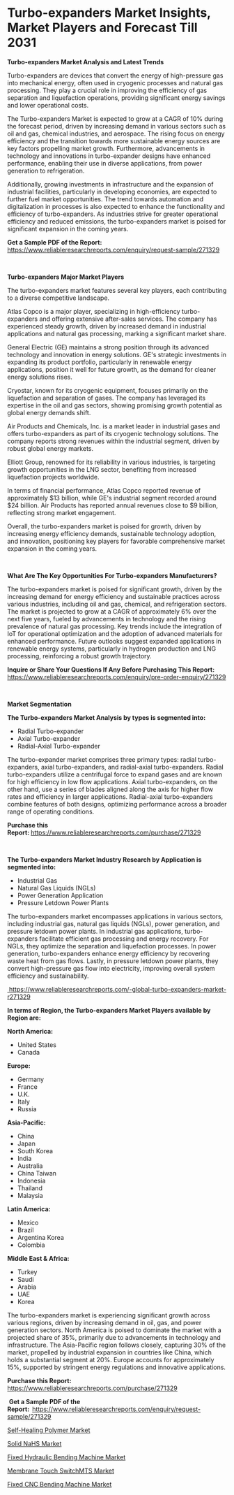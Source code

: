 <p><h1>Turbo-expanders Market Insights, Market Players and Forecast Till 2031</h1></p><p><strong>Turbo-expanders Market Analysis and Latest Trends</strong></p>
<p><p>Turbo-expanders are devices that convert the energy of high-pressure gas into mechanical energy, often used in cryogenic processes and natural gas processing. They play a crucial role in improving the efficiency of gas separation and liquefaction operations, providing significant energy savings and lower operational costs. </p><p>The Turbo-expanders Market is expected to grow at a CAGR of 10% during the forecast period, driven by increasing demand in various sectors such as oil and gas, chemical industries, and aerospace. The rising focus on energy efficiency and the transition towards more sustainable energy sources are key factors propelling market growth. Furthermore, advancements in technology and innovations in turbo-expander designs have enhanced performance, enabling their use in diverse applications, from power generation to refrigeration.</p><p>Additionally, growing investments in infrastructure and the expansion of industrial facilities, particularly in developing economies, are expected to further fuel market opportunities. The trend towards automation and digitalization in processes is also expected to enhance the functionality and efficiency of turbo-expanders. As industries strive for greater operational efficiency and reduced emissions, the turbo-expanders market is poised for significant expansion in the coming years.</p></p>
<p><strong>Get a Sample PDF of the Report:&nbsp;</strong> <a href="https://www.reliableresearchreports.com/enquiry/request-sample/271329?utm_campaign=37&utm_medium=2&utm_source=Github&utm_content=ia&utm_term=30102024&utm_id=turbo-expanders">https://www.reliableresearchreports.com/enquiry/request-sample/271329</a></p>
<p>&nbsp;</p>
<p><strong>Turbo-expanders Major Market Players</strong></p>
<p><p>The turbo-expanders market features several key players, each contributing to a diverse competitive landscape. </p><p>Atlas Copco is a major player, specializing in high-efficiency turbo-expanders and offering extensive after-sales services. The company has experienced steady growth, driven by increased demand in industrial applications and natural gas processing, marking a significant market share.</p><p>General Electric (GE) maintains a strong position through its advanced technology and innovation in energy solutions. GE's strategic investments in expanding its product portfolio, particularly in renewable energy applications, position it well for future growth, as the demand for cleaner energy solutions rises.</p><p>Cryostar, known for its cryogenic equipment, focuses primarily on the liquefaction and separation of gases. The company has leveraged its expertise in the oil and gas sectors, showing promising growth potential as global energy demands shift.</p><p>Air Products and Chemicals, Inc. is a market leader in industrial gases and offers turbo-expanders as part of its cryogenic technology solutions. The company reports strong revenues within the industrial segment, driven by robust global energy markets.</p><p>Elliott Group, renowned for its reliability in various industries, is targeting growth opportunities in the LNG sector, benefiting from increased liquefaction projects worldwide.</p><p>In terms of financial performance, Atlas Copco reported revenue of approximately $13 billion, while GE's industrial segment recorded around $24 billion. Air Products has reported annual revenues close to $9 billion, reflecting strong market engagement. </p><p>Overall, the turbo-expanders market is poised for growth, driven by increasing energy efficiency demands, sustainable technology adoption, and innovation, positioning key players for favorable comprehensive market expansion in the coming years.</p></p>
<p>&nbsp;</p>
<p><strong>What Are The Key Opportunities For Turbo-expanders Manufacturers?</strong></p>
<p><p>The turbo-expanders market is poised for significant growth, driven by the increasing demand for energy efficiency and sustainable practices across various industries, including oil and gas, chemical, and refrigeration sectors. The market is projected to grow at a CAGR of approximately 6% over the next five years, fueled by advancements in technology and the rising prevalence of natural gas processing. Key trends include the integration of IoT for operational optimization and the adoption of advanced materials for enhanced performance. Future outlooks suggest expanded applications in renewable energy systems, particularly in hydrogen production and LNG processing, reinforcing a robust growth trajectory.</p></p>
<p><strong>Inquire or Share Your Questions If Any Before Purchasing This Report:</strong> <a href="https://www.reliableresearchreports.com/enquiry/pre-order-enquiry/271329?utm_campaign=37&utm_medium=2&utm_source=Github&utm_content=ia&utm_term=30102024&utm_id=turbo-expanders">https://www.reliableresearchreports.com/enquiry/pre-order-enquiry/271329</a></p>
<p>&nbsp;</p>
<p><strong>Market Segmentation</strong></p>
<p><strong>The Turbo-expanders Market Analysis by types is segmented into:</strong></p>
<p><ul><li>Radial Turbo-expander</li><li>Axial Turbo-expander</li><li>Radial-Axial Turbo-expander</li></ul></p>
<p><p>The turbo-expander market comprises three primary types: radial turbo-expanders, axial turbo-expanders, and radial-axial turbo-expanders. Radial turbo-expanders utilize a centrifugal force to expand gases and are known for high efficiency in low flow applications. Axial turbo-expanders, on the other hand, use a series of blades aligned along the axis for higher flow rates and efficiency in larger applications. Radial-axial turbo-expanders combine features of both designs, optimizing performance across a broader range of operating conditions.</p></p>
<p><strong>Purchase this Report:&nbsp;</strong><a href="https://www.reliableresearchreports.com/purchase/271329?utm_campaign=37&utm_medium=2&utm_source=Github&utm_content=ia&utm_term=30102024&utm_id=turbo-expanders">https://www.reliableresearchreports.com/purchase/271329</a></p>
<p>&nbsp;</p>
<p><strong>The Turbo-expanders Market Industry Research by Application is segmented into:</strong></p>
<p><ul><li>Industrial Gas</li><li>Natural Gas Liquids (NGLs)</li><li>Power Generation Application</li><li>Pressure Letdown Power Plants</li></ul></p>
<p><p>The turbo-expanders market encompasses applications in various sectors, including industrial gas, natural gas liquids (NGLs), power generation, and pressure letdown power plants. In industrial gas applications, turbo-expanders facilitate efficient gas processing and energy recovery. For NGLs, they optimize the separation and liquefaction processes. In power generation, turbo-expanders enhance energy efficiency by recovering waste heat from gas flows. Lastly, in pressure letdown power plants, they convert high-pressure gas flow into electricity, improving overall system efficiency and sustainability.</p></p>
<p><a href="https://www.reliableresearchreports.com/-global-turbo-expanders-market-r271329?utm_campaign=37&utm_medium=2&utm_source=Github&utm_content=ia&utm_term=30102024&utm_id=turbo-expanders">&nbsp;https://www.reliableresearchreports.com/-global-turbo-expanders-market-r271329</a></p>
<p><strong>In terms of Region, the Turbo-expanders Market Players available by Region are:</strong></p>
<p>
    <p> <strong> North America: </strong>
        <ul>
            <li>United States</li>
            <li>Canada</li>
        </ul>
        </p> 
    <p> <strong> Europe: </strong>
        <ul>
            <li>Germany</li>
            <li>France</li>
            <li>U.K.</li>
            <li>Italy</li>
            <li>Russia</li>
        </ul>
        </p> 
    <p> <strong> Asia-Pacific: </strong>
        <ul>
            <li>China</li>
            <li>Japan</li>
            <li>South Korea</li>
            <li>India</li>
            <li>Australia</li>
            <li>China Taiwan</li>
            <li>Indonesia</li>
            <li>Thailand</li>
            <li>Malaysia</li>
        </ul>
        </p> 
    <p> <strong> Latin America: </strong>
        <ul>
            <li>Mexico</li>
            <li>Brazil</li>
            <li>Argentina Korea</li>
            <li>Colombia</li>
        </ul>
        </p> 
    <p> <strong> Middle East & Africa: </strong>
        <ul>
            <li>Turkey</li>
            <li>Saudi</li>
            <li>Arabia</li>
            <li>UAE</li>
            <li>Korea</li>
        </ul>
    </p>
    </p>
<p><p>The turbo-expanders market is experiencing significant growth across various regions, driven by increasing demand in oil, gas, and power generation sectors. North America is poised to dominate the market with a projected share of 35%, primarily due to advancements in technology and infrastructure. The Asia-Pacific region follows closely, capturing 30% of the market, propelled by industrial expansion in countries like China, which holds a substantial segment at 20%. Europe accounts for approximately 15%, supported by stringent energy regulations and innovative applications.</p></p>
<p><strong>Purchase this Report: </strong><a href="https://www.reliableresearchreports.com/purchase/271329?utm_campaign=37&utm_medium=2&utm_source=Github&utm_content=ia&utm_term=30102024&utm_id=turbo-expanders">https://www.reliableresearchreports.com/purchase/271329</a></p>
<p>&nbsp;<strong>Get a Sample PDF of the Report:&nbsp;&nbsp;</strong><a href="https://www.reliableresearchreports.com/enquiry/request-sample/271329?utm_campaign=37&utm_medium=2&utm_source=Github&utm_content=ia&utm_term=30102024&utm_id=turbo-expanders">https://www.reliableresearchreports.com/enquiry/request-sample/271329</a></p>
<p><strong></strong></p>
<p><p><a href="https://github.com/jennyt6m/Market-Research-Report-List-1/blob/main/self-healing-polymer-market.md?utm_campaign=37&utm_medium=2&utm_source=Github&utm_content=ia&utm_term=30102024&utm_id=turbo-expanders">Self-Healing Polymer Market</a></p><p><a href="https://github.com/MegiMusaj575/Market-Research-Report-List-1/blob/main/solid-nahs-market.md?utm_campaign=37&utm_medium=2&utm_source=Github&utm_content=ia&utm_term=30102024&utm_id=turbo-expanders">Solid NaHS Market</a></p><p><a href="https://issuu.com/reportprime-2/docs/fixed-hydraulic-bending-machine-mar_b1e2aaa9d99915?utm_campaign=37&utm_medium=2&utm_source=Github&utm_content=ia&utm_term=30102024&utm_id=turbo-expanders">Fixed Hydraulic Bending Machine Market</a></p><p><a href="https://www.linkedin.com/pulse/navigating-membrane-touch-switchmts-market-expert-analysis-a4ewc?utm_campaign=37&utm_medium=2&utm_source=Github&utm_content=ia&utm_term=30102024&utm_id=turbo-expanders">Membrane Touch SwitchMTS Market</a></p><p><a href="https://issuu.com/reportprime-2/docs/fixed-cnc-bending-machine-market-si_c997f8fdec9654?utm_campaign=37&utm_medium=2&utm_source=Github&utm_content=ia&utm_term=30102024&utm_id=turbo-expanders">Fixed CNC Bending Machine Market</a></p></p>